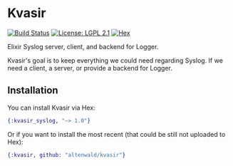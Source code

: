 # Kvasir

[![Build Status](https://github.com/altenwald/kvasir/actions/workflows/elixir.yml/badge.svg)](https://github.com/altenwald/kvasir/actions/workflows/elixir.yml)
[![License: LGPL 2.1](https://img.shields.io/github/license/altenwald/kvasir.svg)](https://raw.githubusercontent.com/altenwald/kvasir/main/COPYING)
[![Hex](https://img.shields.io/hexpm/v/kvasir_syslog.svg)](https://hex.pm/packages/kvasir_syslog)

Elixir Syslog server, client, and backend for Logger.

Kvasir's goal is to keep everything we could need regarding Syslog. If we need a client,
a server, or provide a backend for Logger.

## Installation

You can install Kvasir via Hex:

```elixir
{:kvasir_syslog, "~> 1.0"}
```

Or if you want to install the most recent (that could be still not uploaded to Hex):

```elixir
{:kvasir, github: "altenwald/kvasir"}
```
